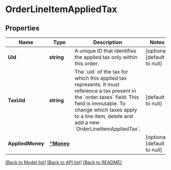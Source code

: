 # OrderLineItemAppliedTax

## Properties

 Name             | Type                   | Description                                                                                                                                                                                                                                                                 | Notes                        
------------------|------------------------|-----------------------------------------------------------------------------------------------------------------------------------------------------------------------------------------------------------------------------------------------------------------------------|------------------------------
 **Uid**          | **string**             | A unique ID that identifies the applied tax only within this order.                                                                                                                                                                                                         | [optional] [default to null] 
 **TaxUid**       | **string**             | The &#x60;uid&#x60; of the tax for which this applied tax represents. It must reference a tax present in the &#x60;order.taxes&#x60; field.  This field is immutable. To change which taxes apply to a line item, delete and add a new &#x60;OrderLineItemAppliedTax&#x60;. | [default to null]            
 **AppliedMoney** | [***Money**](Money.md) |                                                                                                                                                                                                                                                                             | [optional] [default to null] 

[[Back to Model list]](../README.md#documentation-for-models) [[Back to API list]](../README.md#documentation-for-api-endpoints) [[Back to README]](../README.md)

